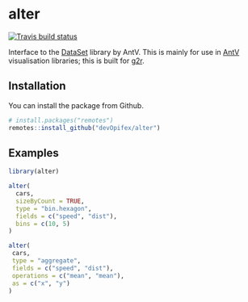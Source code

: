 # alter

<!-- badges: start -->
[![Travis build status](https://travis-ci.com/devOpifex/alter.svg?branch=master)](https://travis-ci.com/devOpifex/alter)
<!-- badges: end -->

Interface to the [DataSet](https://github.com/antvis/data-set) library by AntV. This is mainly for use in [AntV](https://antv.vision/en/) visualisation libraries; this is built for [g2r](https://github.com/devOpifex/g2r).

## Installation

You can install the package from Github.

``` r
# install.packages("remotes")
remotes::install_github("devOpifex/alter")
```

## Examples

```r
library(alter)

alter(
  cars, 
  sizeByCount = TRUE, 
  type = "bin.hexagon", 
  fields = c("speed", "dist"), 
  bins = c(10, 5)
)

alter(
 cars, 
 type = "aggregate", 
 fields = c("speed", "dist"), 
 operations = c("mean", "mean"), 
 as = c("x", "y")
) 
```
